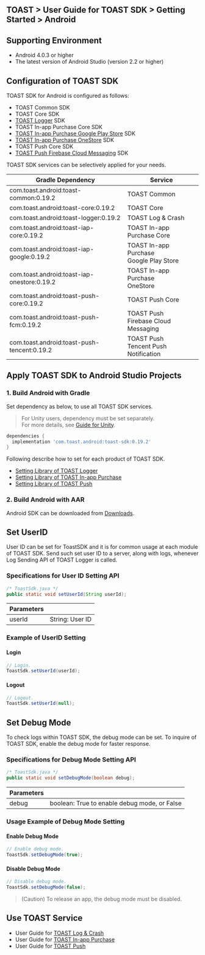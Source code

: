 ## TOAST > User Guide for TOAST SDK > Getting Started > Android

## Supporting Environment

* Android 4.0.3 or higher
* The latest version of Android Studio (version 2.2 or higher)

## Configuration of TOAST SDK

TOAST SDK for Android is configured as follows:  

* TOAST Common SDK
* TOAST Core SDK
* [TOAST Logger](./log-collector-android) SDK
* TOAST In-app Purchase Core SDK
* [TOAST In-app Purchase Google Play Store](./iap-android) SDK
* [TOAST In-app Purchase OneStore](./iap-android) SDK
* TOAST Push Core SDK
* [TOAST Push Firebase Cloud Messaging](./push-android) SDK

TOAST SDK services can be selectively applied for your needs.

| Gradle Dependency | Service |
| --- | --- |
| com.toast.android:toast-common:0.19.2       | TOAST Common      |
| com.toast.android:toast-core:0.19.2         | TOAST Core        |
| com.toast.android:toast-logger:0.19.2       | TOAST Log & Crash |
| com.toast.android:toast-iap-core:0.19.2     | TOAST In-app Purchase Core |
| com.toast.android:toast-iap-google:0.19.2   | TOAST In-app Purchase <br>Google Play Store |
| com.toast.android:toast-iap-onestore:0.19.2 | TOAST In-app Purchase <br>OneStore |
| com.toast.android:toast-push-core:0.19.2    | TOAST Push Core   |
| com.toast.android:toast-push-fcm:0.19.2    | TOAST Push <br>Firebase Cloud Messaging |
| com.toast.android:toast-push-tencent:0.19.2    | TOAST Push <br>Tencent Push Notification |

## Apply TOAST SDK to Android Studio Projects

### 1. Build Android with Gradle

Set dependency as below, to use all TOAST SDK services.  

> For Unity users, dependency must be set separately.  
> For more details, see [Guide for Unity](./getting-started-unity/#android).

```groovy
dependencies {
  implementation 'com.toast.android:toast-sdk:0.19.2'
}
```

Following describe how to set for each product of TOAST SDK.

- [Setting Library of TOAST Logger](./log-collector-android/#_1)
- [Setting Library of TOAST In-app Purchase](./iap-android/#_2)
- [Setting Library of TOAST Push](./push-android/#_2)

### 2. Build Android with AAR  

Android SDK can be downloaded from [Downloads](../../../Download/#toast-sdk).


## Set UserID

User ID can be set for ToastSDK and it is for common usage at each module of TOAST SDK.
Send such set user ID to a server, along with logs, whenever Log Sending API of TOAST Logger is called.

### Specifications for User ID Setting API

```java
/* ToastSdk.java */
public static void setUserId(String userId);
```

| Parameters | |
| -- | -- |
| userId | String: User ID |

### Example of UserID Setting

#### Login

```java
// Login.
ToastSdk.setUserId(userId);
```

#### Logout

```java
// Logout.
ToastSdk.setUserId(null);
```

## Set Debug Mode

To check logs within TOAST SDK, the debug mode can be set.
To inquire of TOAST SDK, enable the debug mode for faster response.  

### Specifications for Debug Mode Setting API

```java
/* ToastSdk.java */
public static void setDebugMode(boolean debug);
```

| Parameters | |
| -- | -- |
| debug | boolean: True to enable debug mode, or False |

### Usage Example of Debug Mode Setting

#### Enable Debug Mode

```java
// Enable debug mode.
ToastSdk.setDebugMode(true);
```

#### Disable Debug Mode

```java
// Disable debug mode.
ToastSdk.setDebugMode(false);
```

> (Caution) To release an app, the debug mode must be disabled.

## Use TOAST Service

* User Guide for [TOAST Log & Crash](./log-collector-android)
* User Guide for [TOAST In-app Purchase](./iap-android)
* User Guide for [TOAST Push](./push-android)
